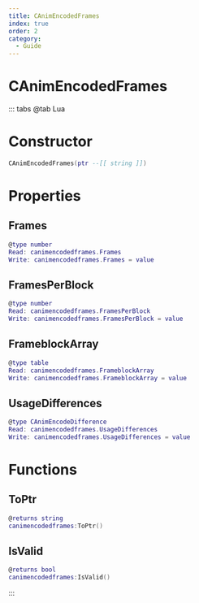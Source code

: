 ```yaml
---
title: CAnimEncodedFrames
index: true
order: 2
category:
  - Guide
---
```


# CAnimEncodedFrames

::: tabs
@tab Lua
# Constructor
```lua
CAnimEncodedFrames(ptr --[[ string ]])
```
# Properties
## Frames 
```lua
@type number
Read: canimencodedframes.Frames
Write: canimencodedframes.Frames = value
```
## FramesPerBlock 
```lua
@type number
Read: canimencodedframes.FramesPerBlock
Write: canimencodedframes.FramesPerBlock = value
```
## FrameblockArray 
```lua
@type table
Read: canimencodedframes.FrameblockArray
Write: canimencodedframes.FrameblockArray = value
```
## UsageDifferences 
```lua
@type CAnimEncodeDifference
Read: canimencodedframes.UsageDifferences
Write: canimencodedframes.UsageDifferences = value
```
# Functions
## ToPtr
```lua
@returns string
canimencodedframes:ToPtr()
```
## IsValid
```lua
@returns bool
canimencodedframes:IsValid()
```

:::